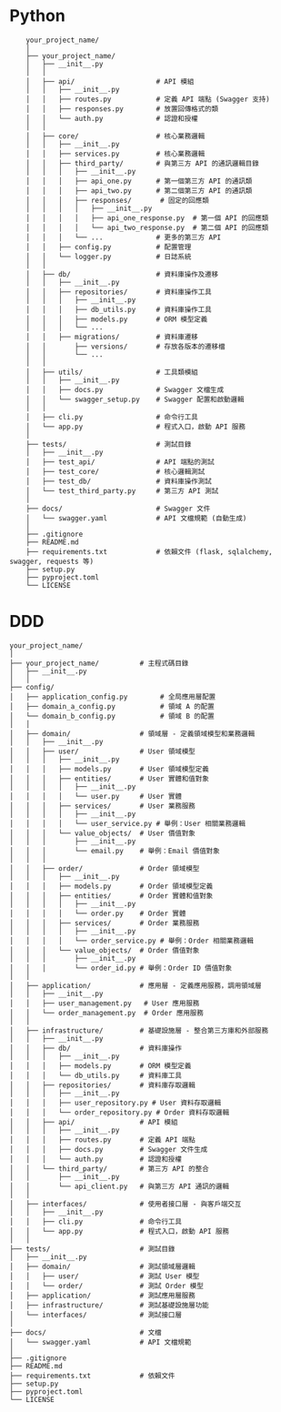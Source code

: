 # Python

        your_project_name/
        │
        ├── your_project_name/
        │   ├── __init__.py             
        │   │
        │   ├── api/                    # API 模組
        │   │   ├── __init__.py
        │   │   ├── routes.py           # 定義 API 端點 (Swagger 支持)
        │   │   ├── responses.py        # 放置回傳格式的類
        │   │   └── auth.py             # 認證和授權
        │   │
        │   ├── core/                   # 核心業務邏輯
        │   │   ├── __init__.py
        │   │   ├── services.py         # 核心業務邏輯
        │   │   ├── third_party/        # 與第三方 API 的通訊邏輯目錄
        │   │   │   ├── __init__.py
        │   │   │   ├── api_one.py      # 第一個第三方 API 的通訊類
        │   │   │   ├── api_two.py      # 第二個第三方 API 的通訊類
        │   │   │   ├── responses/       # 固定的回應類
        │   │   │   │   ├── __init__.py
        │   │   │   │   ├── api_one_response.py  # 第一個 API 的回應類
        │   │   │   │   └── api_two_response.py  # 第二個 API 的回應類
        │   │   │   └── ...             # 更多的第三方 API
        │   │   ├── config.py           # 配置管理
        │   │   └── logger.py           # 日誌系統
        │   │
        │   ├── db/                     # 資料庫操作及遷移
        │   │   ├── __init__.py
        │   │   ├── repositories/       # 資料庫操作工具
        │   │   │   ├── __init__.py
        │   │   │   ├── db_utils.py     # 資料庫操作工具
        │   │   │   ├── models.py       # ORM 模型定義
        │   │   │   └── ...
        │   │   ├── migrations/         # 資料庫遷移
        │   │       ├── versions/       # 存放各版本的遷移檔
        │   │       └── ...
        │   │
        │   ├── utils/                  # 工具類模組
        │   │   ├── __init__.py
        │   │   ├── docs.py             # Swagger 文檔生成
        │   │   └── swagger_setup.py    # Swagger 配置和啟動邏輯
        │   │
        │   ├── cli.py                  # 命令行工具
        │   └── app.py                  # 程式入口，啟動 API 服務
        │
        ├── tests/                      # 測試目錄
        │   ├── __init__.py
        │   ├── test_api/               # API 端點的測試
        │   ├── test_core/              # 核心邏輯測試
        │   ├── test_db/                # 資料庫操作測試
        │   └── test_third_party.py     # 第三方 API 測試
        │
        ├── docs/                       # Swagger 文件
        │   └── swagger.yaml            # API 文檔規範 (自動生成)
        │
        ├── .gitignore                  
        ├── README.md                   
        ├── requirements.txt            # 依賴文件 (flask, sqlalchemy, swagger, requests 等)
        ├── setup.py                    
        ├── pyproject.toml              
        └── LICENSE    




# DDD


    your_project_name/
    │
    ├── your_project_name/          # 主程式碼目錄
    │   ├── __init__.py             
    │   │
    ├── config/
    │   ├── application_config.py        # 全局應用層配置
    │   ├── domain_a_config.py           # 領域 A 的配置
    │   └── domain_b_config.py           # 領域 B 的配置
    │   │
    │   ├── domain/                 # 領域層 - 定義領域模型和業務邏輯
    │   │   ├── __init__.py
    │   │   ├── user/               # User 領域模型
    │   │   │   ├── __init__.py
    │   │   │   ├── models.py       # User 領域模型定義
    │   │   │   ├── entities/       # User 實體和值對象
    │   │   │   │   ├── __init__.py
    │   │   │   │   └── user.py     # User 實體
    │   │   │   ├── services/       # User 業務服務
    │   │   │   │   ├── __init__.py
    │   │   │   │   └── user_service.py # 舉例：User 相關業務邏輯
    │   │   │   └── value_objects/  # User 價值對象
    │   │   │       ├── __init__.py
    │   │   │       └── email.py    # 舉例：Email 價值對象
    │   │   │
    │   │   ├── order/              # Order 領域模型
    │   │   │   ├── __init__.py
    │   │   │   ├── models.py       # Order 領域模型定義
    │   │   │   ├── entities/       # Order 實體和值對象
    │   │   │   │   ├── __init__.py
    │   │   │   │   └── order.py    # Order 實體
    │   │   │   ├── services/       # Order 業務服務
    │   │   │   │   ├── __init__.py
    │   │   │   │   └── order_service.py # 舉例：Order 相關業務邏輯
    │   │   │   └── value_objects/  # Order 價值對象
    │   │   │       ├── __init__.py
    │   │   │       └── order_id.py # 舉例：Order ID 價值對象
    │   │
    │   ├── application/            # 應用層 - 定義應用服務，調用領域層
    │   │   ├── __init__.py
    │   │   ├── user_management.py   # User 應用服務
    │   │   └── order_management.py  # Order 應用服務
    │   │
    │   ├── infrastructure/         # 基礎設施層 - 整合第三方庫和外部服務
    │   │   ├── __init__.py
    │   │   ├── db/                 # 資料庫操作
    │   │   │   ├── __init__.py
    │   │   │   ├── models.py       # ORM 模型定義
    │   │   │   └── db_utils.py     # 資料庫工具
    │   │   ├── repositories/       # 資料庫存取邏輯
    │   │   │   ├── __init__.py
    │   │   │   ├── user_repository.py # User 資料存取邏輯
    │   │   │   └── order_repository.py # Order 資料存取邏輯
    │   │   ├── api/                # API 模組
    │   │   │   ├── __init__.py
    │   │   │   ├── routes.py       # 定義 API 端點
    │   │   │   ├── docs.py         # Swagger 文件生成
    │   │   │   └── auth.py         # 認證和授權
    │   │   └── third_party/        # 第三方 API 的整合
    │   │       ├── __init__.py
    │   │       └── api_client.py   # 與第三方 API 通訊的邏輯
    │   │
    │   ├── interfaces/             # 使用者接口層 - 與客戶端交互
    │   │   ├── __init__.py
    │   │   ├── cli.py              # 命令行工具
    │   │   └── app.py              # 程式入口，啟動 API 服務
    │   │
    ├── tests/                      # 測試目錄
    │   ├── __init__.py
    │   ├── domain/                 # 測試領域層邏輯
    │   │   ├── user/               # 測試 User 模型
    │   │   └── order/              # 測試 Order 模型
    │   ├── application/            # 測試應用層服務
    │   ├── infrastructure/         # 測試基礎設施層功能
    │   └── interfaces/             # 測試接口層
    │
    ├── docs/                       # 文檔
    │   └── swagger.yaml            # API 文檔規範
    │
    ├── .gitignore                  
    ├── README.md                   
    ├── requirements.txt            # 依賴文件
    ├── setup.py                    
    ├── pyproject.toml              
    └── LICENSE  

